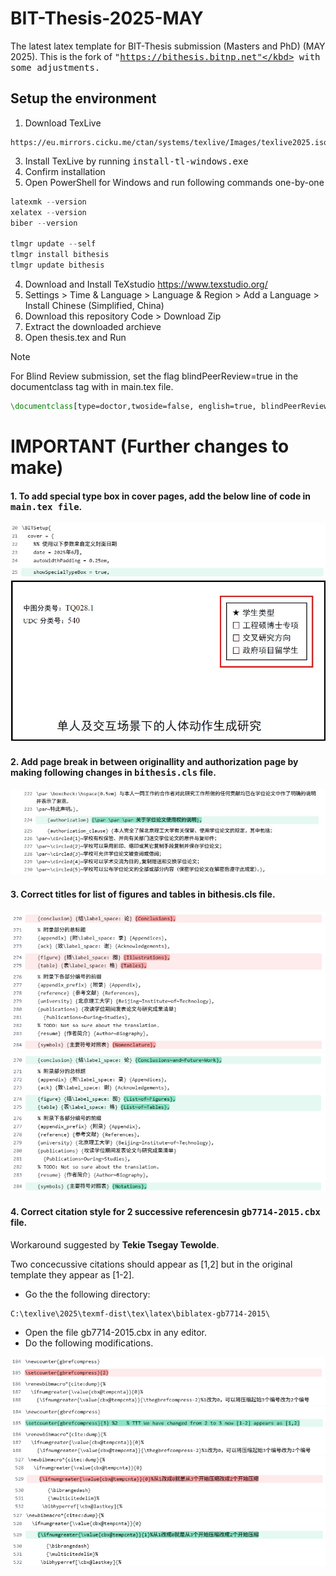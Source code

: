 # BIT-Thesis-2025-MAY
The latest latex template for BIT-Thesis submission (Masters and PhD) (MAY 2025). This is the fork of <kbd>"https://bithesis.bitnp.net"</kbd> with some adjustments.

## Setup the environment
1. Download TexLive
```
https://eu.mirrors.cicku.me/ctan/systems/texlive/Images/texlive2025.iso
```
3. Install TexLive by running <kbd>install-tl-windows.exe</kbd>
4. Confirm installation
5. Open PowerShell for Windows and run following commands one-by-one

```PowerShell
latexmk --version
xelatex --version
biber --version

tlmgr update --self
tlmgr install bithesis
tlmgr update bithesis
```
4. Download and Install TeXstudio
   https://www.texstudio.org/
5. Settings > Time & Language > Language & Region > Add a Language > Install Chinese (Simplified, China)
6. Download this repository Code > Download Zip
7. Extract the downloaded archieve
8. Open thesis.tex and Run


> [!NOTE]
> For Blind Review submission, set the flag blindPeerReview=true in the documentclass tag with in main.tex file. 
```latex
\documentclass[type=doctor,twoside=false, english=true, blindPeerReview=true]{bithesis}
```

# IMPORTANT (Further changes to make)

#### 1. To add special type box in cover pages, add the below line of code in <kbd>main.tex file</kbd>.
![typebox](./assets/typebox.jpg)
![typebox](./assets/typebox-snap.jpg)

#### 2. Add page break in between originallity and authorization page by making following changes in <kbd>bithesis.cls</kbd> file.
![typebox](./assets/linebreak-after.jpg)


#### 3. Correct titles for list of figures and tables in bithesis.cls file.
![typebox](./assets/list-before.png)
![typebox](./assets/list-after.png)

#### 4. Correct citation style for 2 successive referencesin <kbd>gb7714-2015.cbx</kbd> file.

Workaround suggested by **Tekie Tsegay Tewolde**.

Two concecussive citations should appear as  [1,2] but in the original template they appear as [1-2].

* Go the the following directory:
```
C:\texlive\2025\texmf-dist\tex\latex\biblatex-gb7714-2015\
```
* Open the file gb7714-2015.cbx in any editor. 
* Do the following modifications.

![typebox](./assets/cite1-before.png)
![typebox](./assets/cite1-after.png)
![typebox](./assets/cite2-before.png)
![typebox](./assets/cite2-after.png)

